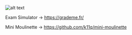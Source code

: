 ![alt text](https://upload.wikimedia.org/wikipedia/commons/thumb/8/8d/42_Logo.svg/800px-42_Logo.svg.png)


Exam Simulator -> https://grademe.fr/

Mini Moulinette -> https://github.com/k11q/mini-moulinette
